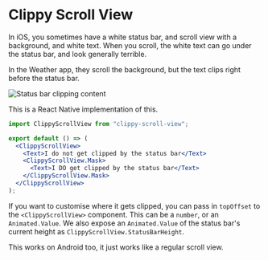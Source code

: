 # Clippy Scroll View

In iOS, you sometimes have a white status bar, and scroll view with a background, and white text. When you scroll, the white text can go under the status bar, and look generally terrible.

In the Weather app, they scroll the background, but the text clips right before the status bar.

![Status bar clipping content](https://i.stack.imgur.com/3UBmQ.png)

This is a React Native implementation of this.

```jsx
import ClippyScrollView from "clippy-scroll-view";

export default () => (
  <ClippyScrollView>
    <Text>I do not get clipped by the status bar</Text>
    <ClippyScrollView.Mask>
      <Text>I DO get clipped by the status bar</Text>
    </ClippyScrollView.Mask>
  </ClippyScrollView>
);
```

If you want to customise where it gets clipped, you can pass in `topOffset` to the `<ClippyScrollView>` component. This can be a `number`, or an `Animated.Value`. We also expose an `Animated.Value` of the status bar's current height as `ClippyScrollView.StatusBarHeight`.

This works on Android too, it just works like a regular scroll view.
